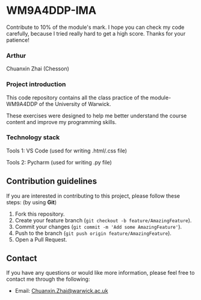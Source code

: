# WM9A4DDP-IMA

Contribute to 10% of the module's mark. I hope you can check my code carefully, because I tried really hard to get a high score. Thanks for your patience!

### Arthur

Chuanxin Zhai (Chesson)

### Project introduction

This code repository contains all the class practice of the module-WM9A4DDP of the University of Warwick.

These exercises were designed to help me better understand the course content and improve my programming skills.

### Technology stack

Tools 1: VS Code (used for writing .html/.css file)

Tools 2: Pycharm (used for writing .py file)

## Contribution guidelines

If you are interested in contributing to this project, please follow these steps: (by using **Git**)

1. Fork this repository.
2. Create your feature branch (`git checkout -b feature/AmazingFeature`).
3. Commit your changes (`git commit -m 'Add some AmazingFeature'`).
4. Push to the branch (`git push origin feature/AmazingFeature`).
5. Open a Pull Request.

## Contact

If you have any questions or would like more information, please feel free to contact me through the following:

- Email: Chuanxin.Zhai@warwick.ac.uk
